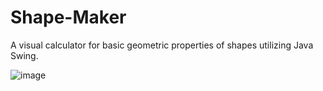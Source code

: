 # Shape-Maker
A visual calculator for basic geometric properties of shapes utilizing Java Swing.

![image](https://user-images.githubusercontent.com/78992098/124407226-5b3f7500-dd11-11eb-8789-4b0485358416.png)
